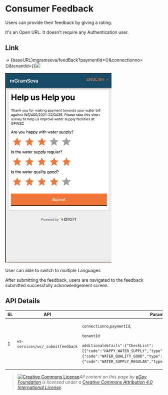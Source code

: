 # Consumer Feedback

Users can provide their feedback by giving a rating.

It's an Open URL. It doesn’t require any Authentication user.

## **Link**&#x20;

→ {baseURL}mgramseva/feedBack?paymentId={}\&connectionno={}\&tenantId={}![](blob:https://digit-discuss.atlassian.net/8d02670d-c0a7-4e16-a897-1e4fb97260de#media-blob-url=true\&id=b0c402cc-47b7-45ca-9b7e-e2e44a41707f\&collection=contentId-1930526721\&contextId=1930526721\&mimeType=image%2Fpng\&name=Screenshot%202021-09-21%20at%2010.50.52%20AM.png\&size=46317\&width=340\&height=607\&alt=)

![](<../../../../.gitbook/assets/image (80).png>)

User can able to switch to multiple Languages

After submitting the feedback, users are navigated to the feedback submitted successfully acknowledgement screen.

## **API Details**

| **SL** | **API**                          | **Params**                                                                                                                                                                                                                                                                                                                                      | **Description**             |
| ------ | -------------------------------- | ----------------------------------------------------------------------------------------------------------------------------------------------------------------------------------------------------------------------------------------------------------------------------------------------------------------------------------------------- | --------------------------- |
| 1      | `ws-services/wc/_submitfeedback` | <p><code>connectionno</code>,<code>paymentId</code>,</p><p><code>tenantId</code></p><p><code>additionaldetails":{"CheckList":[{"code":"HAPPY_WATER_SUPPLY","type":"SINGLE_SELECT","value":"3"},{"code":"WATER_QUALITY_GOOD","type":"SINGLE_SELECT","value":"5"},{"code":"WATER_SUPPLY_REGULAR","type":"SINGLE_SELECT","value":"5"}]}</code></p> | API to Submit user feedback |

> [![Creative Commons License](https://i.creativecommons.org/l/by/4.0/80x15.png)_​_](http://creativecommons.org/licenses/by/4.0/)_All content on this page by_ [_eGov Foundation_](https://egov.org.in/) _is licensed under a_ [_Creative Commons Attribution 4.0 International License_](http://creativecommons.org/licenses/by/4.0/)_._
